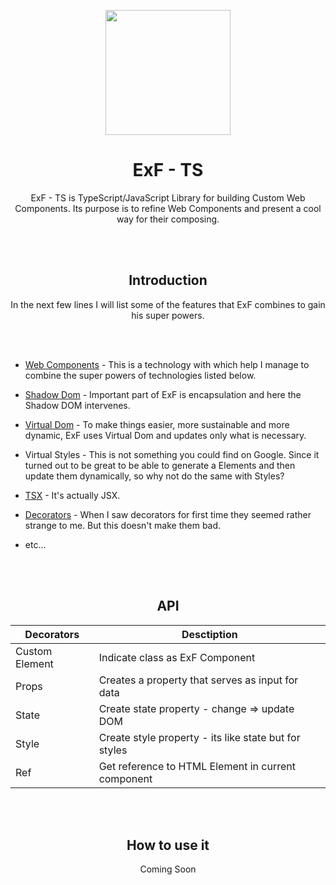 <p align="center">
	<img src="https://firebasestorage.googleapis.com/v0/b/exf-ts.appspot.com/o/logo-exf.png?alt=media&token=37da74eb-d4bc-4a4d-83a2-5b283fa8374d" height="200" />
</p>

<h1 align="center">ExF - TS</h1>

<p align="center">ExF - TS is TypeScript/JavaScript Library for building Custom Web Components. Its purpose is to refine Web Components and present a cool way for their composing.</p>

<br><br>

<h2 align="center">Introduction</h2>

<p align="center">
In the next few lines I will list some of the features that ExF combines to gain his super powers.
</p>

<br><br>

- [Web Components](https://developer.mozilla.org/en-US/docs/Web/Web_Components) - This is a technology with which help I manage to combine the super powers of technologies listed below.

- [Shadow Dom](https://developer.mozilla.org/en-US/docs/Web/Web_Components/Using_shadow_DOM) - Important part of ExF is encapsulation and here the Shadow DOM intervenes.

- [Virtual Dom](https://bitsofco.de/understanding-the-virtual-dom/) - To make things easier, more sustainable and more dynamic, ExF uses Virtual Dom and updates only what is necessary.

- Virtual Styles - This is not something you could find on Google. Since it turned out to be great to be able to generate a Elements and then update them dynamically, so why not do the same with Styles?

- [TSX](https://www.typescriptlang.org/docs/handbook/jsx.html) - It's actually JSX.

- [Decorators](https://www.typescriptlang.org/docs/handbook/decorators.html) - When I saw decorators for first time they seemed rather strange to me. But this doesn't make them bad.

- etc...

<br><br>

<h2 align="center">API</h2>

| Decorators | Desctiption |
| --- | --- |
| Custom Element | Indicate class as ExF Component |
| Props | Creates a property that serves as input for data |
| State | Create state property - change => update DOM |
| Style | Create style property - its like state but for styles |
| Ref | Get reference to HTML Element in current component |  

<br><br>

<h2 align="center">How to use it</h2>

<p align="center">
	Coming Soon
</p>
